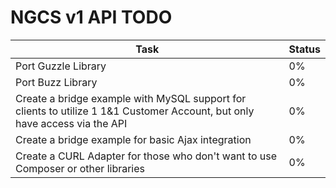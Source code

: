 NGCS v1 API TODO
================

| Task | Status | 
| ---- | ------ | 
| Port Guzzle Library | 0% |
| Port Buzz Library | 0% |
| Create a bridge example with MySQL support for clients to utilize 1 1&1 Customer Account, but only have access via the API | 0% |
| Create a bridge example for basic Ajax integration | 0% |
| Create a CURL Adapter for those who don't want to use Composer or other libraries | 0% |